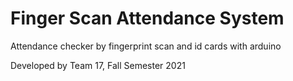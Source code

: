 # Finger Scan Attendance System
Attendance checker by fingerprint scan and id cards with arduino

Developed by Team 17, Fall Semester 2021
